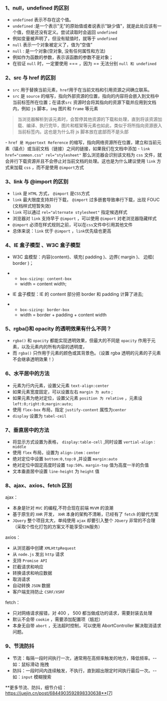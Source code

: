 <!--
 * @Author: binbin59 zbin59@163.com
 * @Date: 2021-10-22 16:08:18
 * @LastEditors: binbin59 zbin59@163.com
 * @LastEditTime: 2022-10-07 13:18:01
 * @FilePath: \web\study\front-end\面试\区别面试题.md
 * @Description: 这是默认设置,请设置`customMade`, 打开koroFileHeader查看配置 进行设置: https://github.com/OBKoro1/koro1FileHeader/wiki/%E9%85%8D%E7%BD%AE
-->

### 1、null，undefined 的区别

- `undefined` 表示不存在这个值。
- `undefined` :是一个表示"无"的原始值或者说表示"缺少值"，就是此处应该有一个值，但是还没有定义。尝试读取时会返回 `undefined`
- 例如变量被声明了，但没有赋值时，就等于 `undefined`
- `null` 表示一个对象被定义了，值为“空值”
- `null` : 是一个对象(空对象, 没有任何属性和方法)
- 例如作为函数的参数，表示该函数的参数不是对象；
- 在验证 `null` 时，一定要使用 === ，因为 == 无法分别 `null 和 undefined`

### 2、src 与 href 的区别

- `src` 用于替换当前元素，`href`用于在当前文档和引用资源之间确立联系。
- `src` 是 `source` 的缩写，指向外部资源的位置，指向的内容将会嵌入到文档中当前标签所在位置；在请求`src` 资源时会将其指向的资源下载并应用到文档内，例如 `js` 脚本，`img` 图片和 `frame` 等元素

> 当浏览器解析到该元素时，会暂停其他资源的下载和处理，直到将该资源加载、编译、执行完毕，图片和框架等元素也如此，类似于将所指向资源嵌入当前标签内。这也是为什么将 js 脚本放在底部而不是头部

\- `href 是 Hypertext Reference` 的缩写，指向网络资源所在位置，建立和当前元素（锚点）或当前文档（链接）之间的链接，如果我们在文档中添加 - `link href="common.css" rel="stylesheet"` 那么浏览器会识别该文档为 `css` 文件，就会并行下载资源并且不会停止对当前文档的处理。这也是为什么建议使用 `link` 方式来加载 `css` ，而不是使用 `@import`方式

### 3、link 与 @import 的区别

- `link` 是 `HTML` 方式， `@import` 是`CSS`方式
- `link` 最大限度支持并行下载， `@import` 过多嵌套导致串行下载，出现 FOUC (文档样式短暂失效)
- `link` 可以通过 `rel="alternate stylesheet"` 指定候选样式
- 浏览器对 `link` 支持早于 `@import` ，可以使用 `@import` 对老浏览器隐藏样式
- `@import` 必须在样式规则之前，可以在`css`文件中引用其他文件
- 总体来说：`link` 优于 `@import` ，`link`优先级也更高

### 4、IE 盒子模型 、W3C 盒子模型

- W3C 盒模型：内容(content)、填充( padding )、边界( margin )、 边框( border )；

- - `box-sizing: content-box`
  - width = content width;

- IE 盒子模型：IE 的 content 部分把 border 和 padding 计算了进去;

- - `box-sizing: border-box`
  - width = border + padding + content width

### 5、rgba()和 opacity 的透明效果有什么不同？

- `rgba()` 和 `opacity` 都能实现透明效果，但最大的不同是 `opacity` 作用于元素，以及元素内的所有内容的透明度，
- 而 `rgba()` 只作用于元素的颜色或其背景色。（设置 rgba 透明的元素的子元素不会继承透明效果！）

### 6、水平居中的方法

- 元素为行内元素，设置父元素 `text-align:center`
- 如果元素宽度固定，可以设置左右 `margin 为 auto` ;
- 如果元素为绝对定位，设置父元素 `position 为 relative` ，元素设`left:0;right:0;margin:auto;`
- 使用 `flex-box` 布局，指定 `justify-content` 属性为`center`
- `display` 设置为 `tabel-ceil`

### 7、垂直居中的方法

- 将显示方式设置为表格， `display:table-cell` ,同时设置 `vertial-align：middle`
- 使用 `flex` 布局，设置为 `align-item：center`
- 绝对定位中设置 `bottom:0,top:0` ,并设置 `margin:auto`
- 绝对定位中固定高度时设置 `top:50%，margin-top` 值为高度一半的负值
- 文本垂直居中设置 `line-height` 为 `height` 值

### 8、ajax、axios、fetch 区别

ajax：

- 本身是针对 `MVC` 的编程,不符合现在前端 `MVVM` 的浪潮
- 基于原生的 `XHR` 开发， `XHR` 本身的架构不清晰，已经有了 `fetch` 的替代方案
- `JQuery` 整个项目太大，单纯使用 `ajax` 却要引入整个 `JQuery` 非常的不合理（采取个性化打包的方案又不能享受`CDN`服务）

axios：

- 从浏览器中创建 `XMLHttpRequest`
- 从 `node.js` 发出 `http` 请求
- 支持 `Promise API`
- 拦截请求和响应
- 转换请求和响应数据
- 取消请求
- 自动转换 `JSON` 数据
- 客户端支持防止 `CSRF/XSRF`

fetch：

- 只对网络请求报错，对 400 ， 500 都当做成功的请求，需要封装去处理
- 默认不会带 `cookie` ，需要添加配置项（尴尬）
- 本身无自带 `abort` ，无法超时控制，可以使用 AbortController 解决取消请求问题。

### 9、节流防抖

- 节流：每隔一段时间执行一次，通常用在高频率触发的地方，降低频率。--如：鼠标滑动 拖拽
- 防抖：一段时间内连续触发，不执行，直到超出限定时间执行最后一次。--如：`input` 模糊搜索

**更多节流、防抖，细节介绍：https://juejin.cn/post/6844903592898330638**[7]
